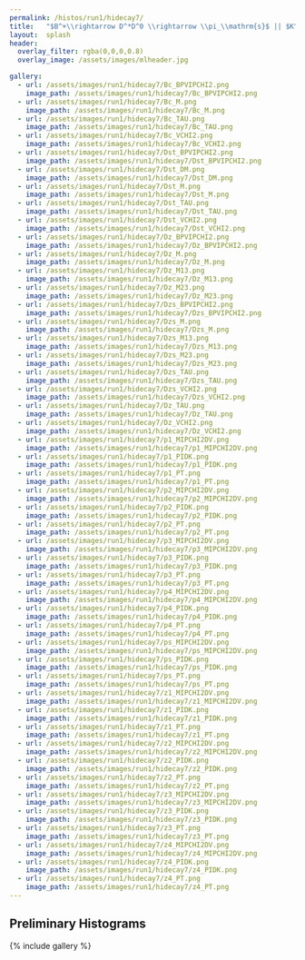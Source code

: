 ```yaml
---
permalink: /histos/run1/hidecay7/
title:   "$B^+\\rightarrow D^*D^0 \\rightarrow \\pi_\\mathrm{s}$ || $K^-\\pi^+\\pi^-\\pi^+$ || $K^+\\pi^-\\pi^+\\pi^-$"
layout:  splash
header:
  overlay_filter: rgba(0,0,0,0.8)
  overlay_image: /assets/images/mlheader.jpg

gallery:
  - url: /assets/images/run1/hidecay7/Bc_BPVIPCHI2.png
    image_path: /assets/images/run1/hidecay7/Bc_BPVIPCHI2.png
  - url: /assets/images/run1/hidecay7/Bc_M.png
    image_path: /assets/images/run1/hidecay7/Bc_M.png
  - url: /assets/images/run1/hidecay7/Bc_TAU.png
    image_path: /assets/images/run1/hidecay7/Bc_TAU.png
  - url: /assets/images/run1/hidecay7/Bc_VCHI2.png
    image_path: /assets/images/run1/hidecay7/Bc_VCHI2.png
  - url: /assets/images/run1/hidecay7/Dst_BPVIPCHI2.png
    image_path: /assets/images/run1/hidecay7/Dst_BPVIPCHI2.png
  - url: /assets/images/run1/hidecay7/Dst_DM.png
    image_path: /assets/images/run1/hidecay7/Dst_DM.png
  - url: /assets/images/run1/hidecay7/Dst_M.png
    image_path: /assets/images/run1/hidecay7/Dst_M.png
  - url: /assets/images/run1/hidecay7/Dst_TAU.png
    image_path: /assets/images/run1/hidecay7/Dst_TAU.png
  - url: /assets/images/run1/hidecay7/Dst_VCHI2.png
    image_path: /assets/images/run1/hidecay7/Dst_VCHI2.png
  - url: /assets/images/run1/hidecay7/Dz_BPVIPCHI2.png
    image_path: /assets/images/run1/hidecay7/Dz_BPVIPCHI2.png
  - url: /assets/images/run1/hidecay7/Dz_M.png
    image_path: /assets/images/run1/hidecay7/Dz_M.png
  - url: /assets/images/run1/hidecay7/Dz_M13.png
    image_path: /assets/images/run1/hidecay7/Dz_M13.png
  - url: /assets/images/run1/hidecay7/Dz_M23.png
    image_path: /assets/images/run1/hidecay7/Dz_M23.png
  - url: /assets/images/run1/hidecay7/Dzs_BPVIPCHI2.png
    image_path: /assets/images/run1/hidecay7/Dzs_BPVIPCHI2.png
  - url: /assets/images/run1/hidecay7/Dzs_M.png
    image_path: /assets/images/run1/hidecay7/Dzs_M.png
  - url: /assets/images/run1/hidecay7/Dzs_M13.png
    image_path: /assets/images/run1/hidecay7/Dzs_M13.png
  - url: /assets/images/run1/hidecay7/Dzs_M23.png
    image_path: /assets/images/run1/hidecay7/Dzs_M23.png
  - url: /assets/images/run1/hidecay7/Dzs_TAU.png
    image_path: /assets/images/run1/hidecay7/Dzs_TAU.png
  - url: /assets/images/run1/hidecay7/Dzs_VCHI2.png
    image_path: /assets/images/run1/hidecay7/Dzs_VCHI2.png
  - url: /assets/images/run1/hidecay7/Dz_TAU.png
    image_path: /assets/images/run1/hidecay7/Dz_TAU.png
  - url: /assets/images/run1/hidecay7/Dz_VCHI2.png
    image_path: /assets/images/run1/hidecay7/Dz_VCHI2.png
  - url: /assets/images/run1/hidecay7/p1_MIPCHI2DV.png
    image_path: /assets/images/run1/hidecay7/p1_MIPCHI2DV.png
  - url: /assets/images/run1/hidecay7/p1_PIDK.png
    image_path: /assets/images/run1/hidecay7/p1_PIDK.png
  - url: /assets/images/run1/hidecay7/p1_PT.png
    image_path: /assets/images/run1/hidecay7/p1_PT.png
  - url: /assets/images/run1/hidecay7/p2_MIPCHI2DV.png
    image_path: /assets/images/run1/hidecay7/p2_MIPCHI2DV.png
  - url: /assets/images/run1/hidecay7/p2_PIDK.png
    image_path: /assets/images/run1/hidecay7/p2_PIDK.png
  - url: /assets/images/run1/hidecay7/p2_PT.png
    image_path: /assets/images/run1/hidecay7/p2_PT.png
  - url: /assets/images/run1/hidecay7/p3_MIPCHI2DV.png
    image_path: /assets/images/run1/hidecay7/p3_MIPCHI2DV.png
  - url: /assets/images/run1/hidecay7/p3_PIDK.png
    image_path: /assets/images/run1/hidecay7/p3_PIDK.png
  - url: /assets/images/run1/hidecay7/p3_PT.png
    image_path: /assets/images/run1/hidecay7/p3_PT.png
  - url: /assets/images/run1/hidecay7/p4_MIPCHI2DV.png
    image_path: /assets/images/run1/hidecay7/p4_MIPCHI2DV.png
  - url: /assets/images/run1/hidecay7/p4_PIDK.png
    image_path: /assets/images/run1/hidecay7/p4_PIDK.png
  - url: /assets/images/run1/hidecay7/p4_PT.png
    image_path: /assets/images/run1/hidecay7/p4_PT.png
  - url: /assets/images/run1/hidecay7/ps_MIPCHI2DV.png
    image_path: /assets/images/run1/hidecay7/ps_MIPCHI2DV.png
  - url: /assets/images/run1/hidecay7/ps_PIDK.png
    image_path: /assets/images/run1/hidecay7/ps_PIDK.png
  - url: /assets/images/run1/hidecay7/ps_PT.png
    image_path: /assets/images/run1/hidecay7/ps_PT.png
  - url: /assets/images/run1/hidecay7/z1_MIPCHI2DV.png
    image_path: /assets/images/run1/hidecay7/z1_MIPCHI2DV.png
  - url: /assets/images/run1/hidecay7/z1_PIDK.png
    image_path: /assets/images/run1/hidecay7/z1_PIDK.png
  - url: /assets/images/run1/hidecay7/z1_PT.png
    image_path: /assets/images/run1/hidecay7/z1_PT.png
  - url: /assets/images/run1/hidecay7/z2_MIPCHI2DV.png
    image_path: /assets/images/run1/hidecay7/z2_MIPCHI2DV.png
  - url: /assets/images/run1/hidecay7/z2_PIDK.png
    image_path: /assets/images/run1/hidecay7/z2_PIDK.png
  - url: /assets/images/run1/hidecay7/z2_PT.png
    image_path: /assets/images/run1/hidecay7/z2_PT.png
  - url: /assets/images/run1/hidecay7/z3_MIPCHI2DV.png
    image_path: /assets/images/run1/hidecay7/z3_MIPCHI2DV.png
  - url: /assets/images/run1/hidecay7/z3_PIDK.png
    image_path: /assets/images/run1/hidecay7/z3_PIDK.png
  - url: /assets/images/run1/hidecay7/z3_PT.png
    image_path: /assets/images/run1/hidecay7/z3_PT.png
  - url: /assets/images/run1/hidecay7/z4_MIPCHI2DV.png
    image_path: /assets/images/run1/hidecay7/z4_MIPCHI2DV.png
  - url: /assets/images/run1/hidecay7/z4_PIDK.png
    image_path: /assets/images/run1/hidecay7/z4_PIDK.png
  - url: /assets/images/run1/hidecay7/z4_PT.png
    image_path: /assets/images/run1/hidecay7/z4_PT.png
---
```


## Preliminary Histograms
{% include gallery %}
